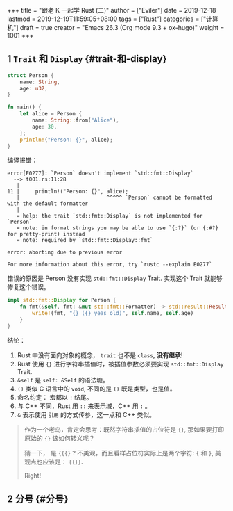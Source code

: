 +++
title = "跟老 K 一起学 Rust (二)"
author = ["Eviler"]
date = 2019-12-18
lastmod = 2019-12-19T11:59:05+08:00
tags = ["Rust"]
categories = ["计算机"]
draft = true
creator = "Emacs 26.3 (Org mode 9.3 + ox-hugo)"
weight = 1001
+++

## <span class="section-num">1</span> `Trait` 和 `Display` {#trait-和-display}

<!--more-->

<a id="code-snippet--程序一"></a>
```rust
struct Person {
    name: String,
    age: u32,
}

fn main() {
    let alice = Person {
        name: String::from("Alice"),
        age: 30,
    };
    println!("Person: {}", alice);
}
```

编译报错：

```text
error[E0277]: `Person` doesn't implement `std::fmt::Display`
  --> t001.rs:11:28
   |
11 |     println!("Person: {}", alice);
   |                            ^^^^^ `Person` cannot be formatted with the default formatter
   |
   = help: the trait `std::fmt::Display` is not implemented for `Person`
   = note: in format strings you may be able to use `{:?}` (or {:#?} for pretty-print) instead
   = note: required by `std::fmt::Display::fmt`

error: aborting due to previous error

For more information about this error, try `rustc --explain E0277`
```

错误的原因是 Person 没有实现 `std::fmt::Display` Trait. 实现这个 Trait 就能够修复这个错误。

```rust
impl std::fmt::Display for Person {
    fn fmt(&self, fmt: &mut std::fmt::Formatter) -> std::result::Result<(), std::fmt::Error> {
        write!(fmt, "{} ({} yeas old)", self.name, self.age)
    }
}
```

结论：

1.  Rust 中没有面向对象的概念， `trait` 也不是 `class`, **没有继承**!
2.  Rust 使用 `{}` 进行字符串插值时，被插值参数必须要实现 `std::fmt::Display` Trait.
3.  `&self` 是 `self: &Self` 的语法糖。
4.  `()` 类似 C 语言中的 `void`, 不同的是 `()` 既是类型，也是值。
5.  命名约定： 宏都以 `!` 结尾。
6.  与 C++ 不同，Rust 用 `::` 来表示域，C++ 用 `:` 。
7.  `&` 表示使用 `引用` 的方式传参，这一点和 C++ 类似。

> 作为一个老鸟，肯定会思考：既然字符串插值的占位符是 `{}`, 那如果要打印原始的 `{}` 该如何转义呢？
>
> 猜一下， 是 `{{{}` ? 不美观，而且看样占位符实际上是两个字符: `{` 和 `}`, 美观点也应该是： `{{}}`.
>
> Right!


## <span class="section-num">2</span> 分号 {#分号}
